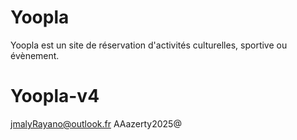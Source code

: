 # Yoopla
Yoopla est un site de réservation d'activités culturelles, sportive ou évènement.
# Yoopla-v4
jmalyRayano@outlook.fr
AAazerty2025@
